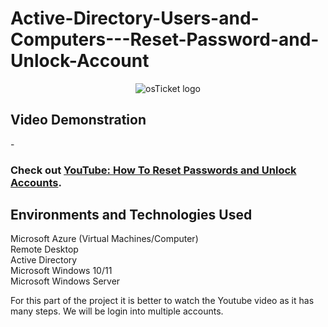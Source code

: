 # Active-Directory-Users-and-Computers---Reset-Password-and-Unlock-Account

<p align="center">
<img src="https://unifysolutions.net/supportedproduct/adfs/active-directory-1.svg" alt="osTicket logo"/>
</p>
<h2>Video Demonstration</h2>

-<h3>Check out <a href="https://youtu.be/AXYLhznPy-k" target="_blank">YouTube: How To Reset Passwords and Unlock Accounts</a>.</h3>

<h2>Environments and Technologies Used</h2>

<p>Microsoft Azure (Virtual Machines/Computer)<br />
Remote Desktop<br />
Active Directory<br />
Microsoft Windows 10/11<br />
Microsoft Windows Server</p>


<p>For this part of the project it is better to watch the Youtube video as it has many steps. We will be login into multiple accounts. 
</p>





